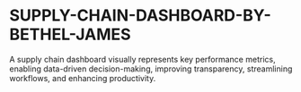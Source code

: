 # SUPPLY-CHAIN-DASHBOARD-BY-BETHEL-JAMES
A supply chain dashboard visually represents key performance metrics, enabling data-driven decision-making, improving transparency, streamlining workflows, and enhancing productivity.
